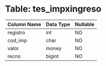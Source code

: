 # Table: tes_impxingreso

| Column Name | Data Type | Nullable |
|-------------|-----------|----------|
| registro | int | NO |
| cod_imp | char | NO |
| valor | money | NO |
| recno | bigint | NO |
